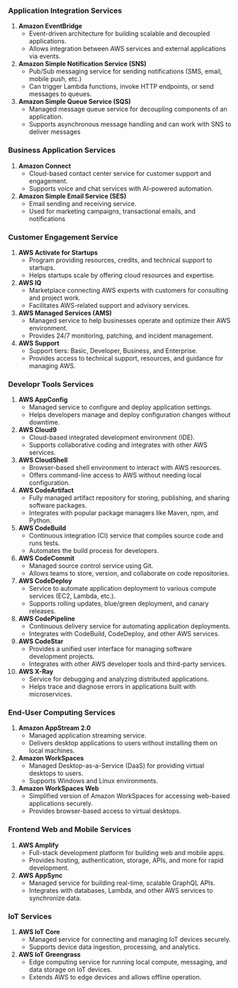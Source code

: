 ### Application Integration Services
1. **Amazon EventBridge**
    - Event-driven architecture for building scalable and decoupled applications.
    - Allows integration between AWS services and external applications via events.
2. **Amazon Simple Notification Service (SNS)**
    - Pub/Sub messaging service for sending notifications (SMS, email, mobile push, etc.)
    - Can trigger Lambda functions, invoke HTTP endpoints, or send messages to queues.
3. **Amazon Simple Queue Service (SQS)**
    - Managed message queue service for decoupling components of an application.
    - Supports asynchronous message handling and can work with SNS to deliver messages
### Business Application Services
1. **Amazon Connect**
    - Cloud-based contact center service for customer support and engagement.
    - Supports voice and chat services with AI-powered automation.
2. **Amazon Simple Email Service (SES)**
    - Email sending and receiving service.
    - Used for marketing campaigns, transactional emails, and notifications
### Customer Engagement Service
1. **AWS Activate for Startups**
    - Program providing resources, credits, and technical support to startups.
    - Helps startups scale by offering cloud resources and expertise.
2. **AWS IQ**
    - Marketplace connecting AWS experts with customers for consulting and project work.
    - Facilitates AWS-related support and advisory services.
3. **AWS Managed Services (AMS)**
    - Managed service to help businesses operate and optimize their AWS environment.
    - Provides 24/7 monitoring, patching, and incident management.
4. **AWS Support**
    - Support tiers: Basic, Developer, Business, and Enterprise.
    - Provides access to technical support, resources, and guidance for managing AWS.
### Developr Tools Services
1. **AWS AppConfig**
    - Managed service to configure and deploy application settings.
    - Helps developers manage and deploy configuration changes without downtime.
2. **AWS Cloud9**
    - Cloud-based integrated development environment (IDE).
    - Supports collaborative coding and integrates with other AWS services.
3. **AWS CloudShell**
    - Browser-based shell environment to interact with AWS resources.
    - Offers command-line access to AWS without needing local configuration.
4. **AWS CodeArtifact**
    - Fully managed artifact repository for storing, publishing, and sharing software packages.
    - Integrates with popular package managers like Maven, npm, and Python.
5. **AWS CodeBuild**
    - Continuous integration (CI) service that compiles source code and runs tests.
    - Automates the build process for developers.
6. **AWS CodeCommit**
    - Managed source control service using Git.
    - Allows teams to store, version, and collaborate on code repositories.
7. **AWS CodeDeploy**
    - Service to automate application deployment to various compute services (EC2, Lambda, etc.).
    - Supports rolling updates, blue/green deployment, and canary releases.
8. **AWS CodePipeline**
    - Continuous delivery service for automating application deployments.
    - Integrates with CodeBuild, CodeDeploy, and other AWS services.
9. **AWS CodeStar**
    - Provides a unified user interface for managing software development projects.
    - Integrates with other AWS developer tools and third-party services.
10. **AWS X-Ray**
	- Service for debugging and analyzing distributed applications.
	- Helps trace and diagnose errors in applications built with microservices.
### End-User Computing Services
1. **Amazon AppStream 2.0**
    - Managed application streaming service.
    - Delivers desktop applications to users without installing them on local machines.
2. **Amazon WorkSpaces**
    - Managed Desktop-as-a-Service (DaaS) for providing virtual desktops to users.
    - Supports Windows and Linux environments.
3. **Amazon WorkSpaces Web**
    - Simplified version of Amazon WorkSpaces for accessing web-based applications securely.
    - Provides browser-based access to virtual desktops.
### Frontend Web and Mobile Services
1. **AWS Amplify**
    - Full-stack development platform for building web and mobile apps.
    - Provides hosting, authentication, storage, APIs, and more for rapid development.
2. **AWS AppSync**
    - Managed service for building real-time, scalable GraphQL APIs.
    - Integrates with databases, Lambda, and other AWS services to synchronize data.
### IoT Services
1. **AWS IoT Core**
    - Managed service for connecting and managing IoT devices securely.
    - Supports device data ingestion, processing, and analytics.
2. **AWS IoT Greengrass**
    - Edge computing service for running local compute, messaging, and data storage on IoT devices.
    - Extends AWS to edge devices and allows offline operation.